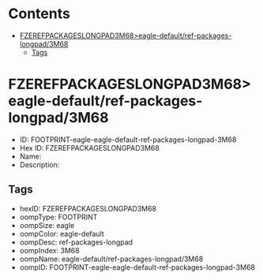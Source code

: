 



Contents
========

* [FZEREFPACKAGESLONGPAD3M68>eagle-default/ref-packages-longpad/3M68](#fzerefpackageslongpad3m68eagle-defaultref-packages-longpad3m68)
	* [Tags](#tags)

# FZEREFPACKAGESLONGPAD3M68>eagle-default/ref-packages-longpad/3M68

- ID: FOOTPRINT-eagle-eagle-default-ref-packages-longpad-3M68
- Hex ID: FZEREFPACKAGESLONGPAD3M68
- Name: 
- Description: 

## Tags

- hexID: FZEREFPACKAGESLONGPAD3M68
- oompType: FOOTPRINT
- oompSize: eagle
- oompColor: eagle-default
- oompDesc: ref-packages-longpad
- oompIndex: 3M68
- oompName: eagle-default/ref-packages-longpad/3M68
- oompID: FOOTPRINT-eagle-eagle-default-ref-packages-longpad-3M68
